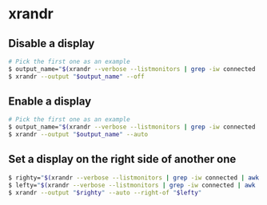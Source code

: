 # xrandr

## Disable a display
```sh
# Pick the first one as an example
$ output_name="$(xrandr --verbose --listmonitors | grep -iw connected | awk '{print $1}' | head -1)"
$ xrandr --output "$output_name" --off
```

## Enable a display
```sh
# Pick the first one as an example
$ output_name="$(xrandr --verbose --listmonitors | grep -iw connected | awk '{print $1}' | head -1)"
$ xrandr --output "$output_name" --auto
```

## Set a display on the right side of another one
```sh
$ righty="$(xrandr --verbose --listmonitors | grep -iw connected | awk '{print $1}' | head -1)"
$ lefty="$(xrandr --verbose --listmonitors | grep -iw connected | awk '{print $1}' | head -2 | tail -1)"
$ xrandr --output "$righty" --auto --right-of "$lefty"
```

